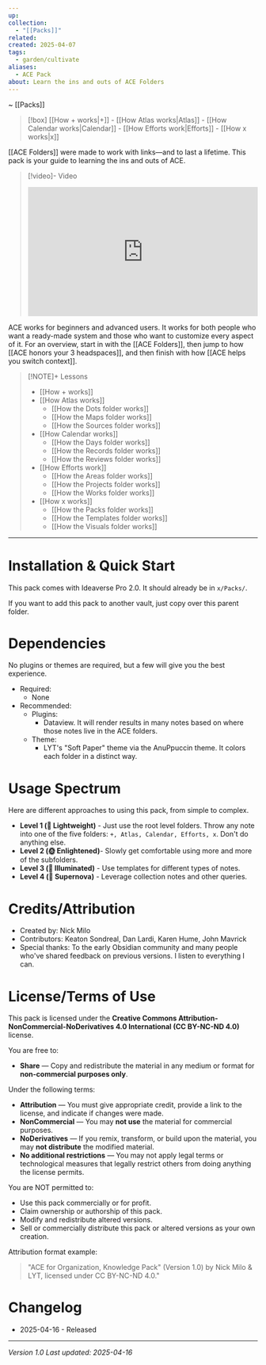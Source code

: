 ```yaml
---
up: 
collection:
  - "[[Packs]]"
related: 
created: 2025-04-07
tags:
  - garden/cultivate
aliases:
  - ACE Pack
about: Learn the ins and outs of ACE Folders
---
```

~ [[Packs]] 

> [!box] [[How + works|+]] - [[How Atlas works|Atlas]] - [[How Calendar works|Calendar]] - [[How Efforts work|Efforts]] - [[How x works|x]] 

[[ACE Folders]] were made to work with links—and to last a lifetime. This pack is your guide to learning the ins and outs of ACE. 

> [!video]- Video
> <div style="padding:56.25% 0 0 0;position:relative;"><iframe src="https://player.vimeo.com/video/1075674252?badge=0&amp;autopause=0&amp;player_id=0&amp;app_id=58479" frameborder="0" allow="autoplay; fullscreen; picture-in-picture; clipboard-write; encrypted-media" style="position:absolute;top:0;left:0;width:100%;height:100%;" title="ACE overview"></iframe></div>

ACE works for beginners and advanced users. It works for both people who want a ready-made system and those who want to customize every aspect of it. For an overview, start in with the [[ACE Folders]], then jump to how [[ACE honors your 3 headspaces]], and then finish with how [[ACE helps you switch context]]. 

> [!NOTE]+ Lessons
> - [[How + works]]
> - [[How Atlas works]]
> 	- [[How the Dots folder works]] 
> 	- [[How the Maps folder works]] 
> 	- [[How the Sources folder works]] 
> - [[How Calendar works]] 
> 	- [[How the Days folder works]] 
> 	- [[How the Records folder works]] 
> 	- [[How the Reviews folder works]] 
> - [[How Efforts work]] 
> 	- [[How the Areas folder works]] 
> 	- [[How the Projects folder works]] 
> 	- [[How the Works folder works]] 
> - [[How x works]] 
> 	- [[How the Packs folder works]] 
> 	- [[How the Templates folder works]] 
> 	- [[How the Visuals folder works]] 

---

# Installation & Quick Start 

This pack comes with Ideaverse Pro 2.0. It should already be in `x/Packs/`.

If you want to add this pack to another vault, just copy over this parent folder. 

# Dependencies

No plugins or themes are required, but a few will give you the best experience.

- Required:
	- None
- Recommended:
	- Plugins:
		- Dataview. It will render results in many notes based on where those notes live in the ACE folders.
	- Theme: 
		- LYT's "Soft Paper" theme via the AnuPpuccin theme. It colors each folder in a distinct way. 

# Usage Spectrum

Here are different approaches to using this pack, from simple to complex.

- **Level 1 (🍃 Lightweight)** - Just use the root level folders. Throw any note into one of the five folders: `+, Atlas, Calendar, Efforts, x`. Don't do anything else.
- **Level 2 (🌞 Enlightened)**- Slowly get comfortable using more and more of the subfolders.
- **Level 3 (🌈 Illuminated)** - Use templates for different types of notes.
- **Level 4 (🌠 Supernova)** - Leverage collection notes and other queries. 

# Credits/Attribution

- Created by: Nick Milo
- Contributors: Keaton Sondreal, Dan Lardi, Karen Hume, John Mavrick
- Special thanks: To the early Obsidian community and many people who've shared feedback on previous versions. I listen to everything I can.

# License/Terms of Use

This pack is licensed under the **Creative Commons Attribution-NonCommercial-NoDerivatives 4.0 International (CC BY-NC-ND 4.0)** license.

You are free to:

- **Share** — Copy and redistribute the material in any medium or format for **non-commercial purposes only**.
    
Under the following terms:

- **Attribution** — You must give appropriate credit, provide a link to the license, and indicate if changes were made.
- **NonCommercial** — You may **not use** the material for commercial purposes.
- **NoDerivatives** — If you remix, transform, or build upon the material, you may **not distribute** the modified material.
- **No additional restrictions** — You may not apply legal terms or technological measures that legally restrict others from doing anything the license permits.

You are NOT permitted to:

- Use this pack commercially or for profit.
- Claim ownership or authorship of this pack.
- Modify and redistribute altered versions.
- Sell or commercially distribute this pack or altered versions as your own creation.

Attribution format example:

> "ACE for Organization, Knowledge Pack" (Version 1.0) by Nick Milo & LYT, licensed under CC BY-NC-ND 4.0."

# Changelog

- 2025-04-16 - Released

---

*Version 1.0* 
*Last updated: 2025-04-16* 